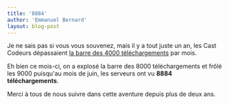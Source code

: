 ```yaml
---
title: '8884'
author: 'Emmanuel Bernard'
layout: blog-post
---
```

Je ne sais pas si vous vous souvenez, mais il y a tout juste un an, les Cast Codeurs dépassaient 
[la barre des 4000 téléchargements](http://lescastcodeurs.com/2010/06/les-cast-codeurs-explosent-la-barre-des-4000/)
par mois.

Eh bien ce mois-ci, on a explosé la barre des 8000 téléchargements et frôlé les 9000 puisqu'au mois de juin, 
les serveurs ont vu **8884 téléchargements**.

Merci à tous de nous suivre dans cette aventure depuis plus de deux ans.
